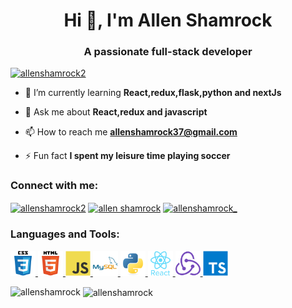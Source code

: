 <h1 align="center">Hi 👋, I'm Allen Shamrock</h1>
<h3 align="center">A passionate full-stack developer</h3>

<p align="left"> <a href="https://twitter.com/allenshamrock2" target="blank"><img src="https://img.shields.io/twitter/follow/allenshamrock2?logo=twitter&style=for-the-badge" alt="allenshamrock2" /></a> </p>

- 🌱 I’m currently learning **React,redux,flask,python and nextJs**

- 💬 Ask me about **React,redux and javascript**

- 📫 How to reach me **allenshamrock37@gmail.com**

- ⚡ Fun fact **I spent my leisure time playing soccer**

<h3 align="left">Connect with me:</h3>
<p align="left">
<a href="https://twitter.com/allenshamrock2" target="blank"><img align="center" src="https://raw.githubusercontent.com/rahuldkjain/github-profile-readme-generator/master/src/images/icons/Social/twitter.svg" alt="allenshamrock2" height="30" width="40" /></a>
<a href="https://linkedin.com/in/allen shamrock" target="blank"><img align="center" src="https://raw.githubusercontent.com/rahuldkjain/github-profile-readme-generator/master/src/images/icons/Social/linked-in-alt.svg" alt="allen shamrock" height="30" width="40" /></a>
<a href="https://instagram.com/allenshamrock_" target="blank"><img align="center" src="https://raw.githubusercontent.com/rahuldkjain/github-profile-readme-generator/master/src/images/icons/Social/instagram.svg" alt="allenshamrock_" height="30" width="40" /></a>
</p>


<h3 align="left">Languages and Tools:</h3>
<p align="left"> <a href="https://www.w3schools.com/css/" target="_blank" rel="noreferrer"> <img src="https://raw.githubusercontent.com/devicons/devicon/master/icons/css3/css3-original-wordmark.svg" alt="css3" width="40" height="40"/> </a> <a href="https://www.w3.org/html/" target="_blank" rel="noreferrer"> <img src="https://raw.githubusercontent.com/devicons/devicon/master/icons/html5/html5-original-wordmark.svg" alt="html5" width="40" height="40"/> </a> <a href="https://developer.mozilla.org/en-US/docs/Web/JavaScript" target="_blank" rel="noreferrer"> <img src="https://raw.githubusercontent.com/devicons/devicon/master/icons/javascript/javascript-original.svg" alt="javascript" width="40" height="40"/> </a> <a href="https://www.mysql.com/" target="_blank" rel="noreferrer"> <img src="https://raw.githubusercontent.com/devicons/devicon/master/icons/mysql/mysql-original-wordmark.svg" alt="mysql" width="40" height="40"/> </a> <a href="https://www.python.org" target="_blank" rel="noreferrer"> <img src="https://raw.githubusercontent.com/devicons/devicon/master/icons/python/python-original.svg" alt="python" width="40" height="40"/> </a> <a href="https://reactjs.org/" target="_blank" rel="noreferrer"> <img src="https://raw.githubusercontent.com/devicons/devicon/master/icons/react/react-original-wordmark.svg" alt="react" width="40" height="40"/> </a> <a href="https://redux.js.org" target="_blank" rel="noreferrer"> <img src="https://raw.githubusercontent.com/devicons/devicon/master/icons/redux/redux-original.svg" alt="redux" width="40" height="40"/> </a> <a href="https://www.typescriptlang.org/" target="_blank" rel="noreferrer"> <img src="https://raw.githubusercontent.com/devicons/devicon/master/icons/typescript/typescript-original.svg" alt="typescript" width="40" height="40"/> </a> </p>

<p><img align="left" src="https://github-readme-stats.vercel.app/api/top-langs?username=allenshamrock&show_icons=true&locale=en&layout=compact" alt="allenshamrock" /></p>

<p>&nbsp;<img align="center" src="https://github-readme-stats.vercel.app/api?username=allenshamrock&show_icons=true&locale=en" alt="allenshamrock" /></p>
